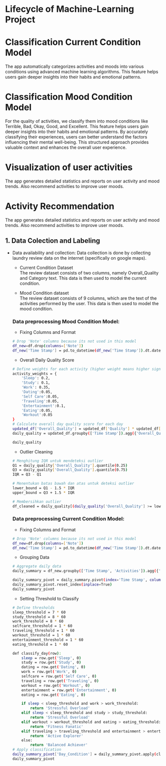 # Lifecycle of Machine-Learning Project

# Classification Current Condition Model 
The app automatically categorizes activities and moods into various conditions using advanced machine learning algorithms. This feature helps users gain deeper insights into their habits and emotional patterns.

# Classification Mood Condition Model 
For the quality of activities, we classify them into mood conditions like Terrible, Bad, Okay, Good, and Excellent. This feature helps users gain deeper insights into their habits and emotional patterns. By accurately classifying their experiences, users can better understand the factors influencing their mental well-being. This structured approach provides valuable context and enhances the overall user experience.

# Visualization of user activities
The app generates detailed statistics and reports on user activity and mood trends. Also recommend activities to improve user moods.

# Activity Recommendation
The app generates detailed statistics and reports on user activity and mood trends. Also recommend activities to improve user moods.

## 1. Data Colection and Labeling
* Data availability and collection: Data collection is done by collecting laundry review data on the internet (specifically on google maps).
  * Current Condition Dataset
  <br> The review dataset consists of two columns, namely Overall_Quality and Category text. This data is then used to model the current condition. </br>
  
  * Mood Condition dataset
  <br> The review dataset consists of 9 columns, which are the text of the activities performed by the user. This data is then used to model the mood condition.  </br>
  ### Data preprocessing Mood Condition Model:
  * Fixing Columns and Format
  ```sh
  # Drop 'Note' columns because its not used in this model
  df_new=df.drop(columns=['Note'])
  df_new['Time Stamp'] = pd.to_datetime(df_new['Time Stamp']).dt.date
  ```
  * Overall Daily Quality Score
  ```sh
  # Define weights for each activity (higher weight means higher significance)
  activity_weights = {
      'Sleep': 0.2,
      'Study': 0.1,
      'Work': 0.35,
      'Dating':0.05,
      'Self Care':0.05,
      'Traveling':0.05,
      'Entertainment':0.1,
      'Eating':0.05,
      'Workout':0.05
  }
  # Calculate overall day quality score for each day
  updated_df['Overall_Quality'] = updated_df['Quality'] * updated_df['Activities'].map(activity_weights)
  daily_quality = updated_df.groupby(['Time Stamp']).agg({'Overall_Quality': 'mean'}).reset_index()
  
  daily_quality
  ```

   * Outlier Cleaning
  ```sh
  # Menghitung IQR untuk mendeteksi outlier
  Q1 = daily_quality['Overall_Quality'].quantile(0.25)
  Q3 = daily_quality['Overall_Quality'].quantile(0.75)
  IQR = Q3 - Q1
  
  # Menentukan batas bawah dan atas untuk deteksi outlier
  lower_bound = Q1 - 1.5 * IQR
  upper_bound = Q3 + 1.5 * IQR
  
  # Membersihkan outlier
  df_cleaned = daily_quality[(daily_quality['Overall_Quality'] >= lower_bound) & (daily_quality['Overall_Quality'] <= upper_bound)]
  ```

   ### Data preprocessing Current Condition Model:
  * Fixing Columns and Format
  ```sh
  # Drop 'Note' columns because its not used in this model
  df_new=df.drop(columns=['Note'])
  df_new['Time Stamp'] = pd.to_datetime(df_new['Time Stamp']).dt.date
  ```
  * Grouping Data
  ```sh
  # Aggregate daily data
  daily_summary = df_new.groupby(['Time Stamp', 'Activities']).agg({'Duration': 'sum'}).reset_index()
  
  daily_summary_pivot = daily_summary.pivot(index='Time Stamp', columns='Activities', values='Duration').fillna(0)
  daily_summary_pivot.reset_index(inplace=True)
  daily_summary_pivot
  ```

   * Setting Threshold to Classify
  ```sh
  # Define thresholds
  sleep_threshold = 7 * 60
  study_threshold = 8 * 60
  work_threshold = 8 * 60
  selfcare_threshold = 1 * 60
  traveling_threshold = 1 * 60
  workout_threshold = 1 * 60
  entertainment_threshold = 1 * 60
  eating_threshold = 1 * 60
  
  def classify_day(row):
      sleep = row.get('Sleep', 0)
      study = row.get('Study', 0)
      dating = row.get('Dating', 0)
      work = row.get('Work', 0)
      selfcare = row.get('Self Care', 0)
      traveling = row.get('Traveling', 0)
      workout = row.get('Workout', 0)
      entertainment = row.get('Entertainment', 0)
      eating = row.get('Eating', 0)
  
      if sleep < sleep_threshold and work > work_threshold:
          return 'Stressful Overload'
      elif sleep < sleep_threshold and study > study_threshold:
          return 'Stressful Overload'
      elif workout > workout_threshold and eating > eating_threshold:
          return 'Fitness Fanatic'
      elif traveling > traveling_threshold and entertainment > entertainment_threshold:
          return 'Active Explorer'
      else:
          return 'Balanced Achiever'
  # Apply classification
  daily_summary_pivot['Day_Condition'] = daily_summary_pivot.apply(classify_day, axis=1)
  daily_summary_pivot
  ```
